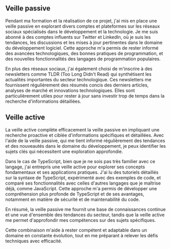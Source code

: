 


## Veille passive

Pendant ma formation et la réalisation de ce projet, j'ai mis en place une veille passive en explorant divers comptes et plateformes sur les réseaux sociaux spécialisés dans le développement et la technologie. Je me suis abonné à des comptes influents sur Twitter et LinkedIn, où je suis les tendances, les discussions et les mises à jour pertinentes dans le domaine du développement logiciel. Cette approche m'a permis de rester informé des avancées technologiques, des bonnes pratiques de programmation, et des nouvelles fonctionnalités des langages de programmation populaires.

En plus des réseaux sociaux, j'ai également choisi de m'inscrire à des newsletters comme TLDR (Too Long Didn't Read) qui synthétisent les actualités importantes du secteur technologique. Ces newsletters me fournissent régulièrement des résumés concis des derniers articles, analyses de marché et innovations technologiques. Elles sont particulièrement utiles pour rester à jour sans investir trop de temps dans la recherche d'informations détaillées.


## Veille active

La veille active complète efficacement la veille passive en impliquant une recherche proactive et ciblée d'informations spécifiques et détaillées. Avec l'aide de la veille passive, qui me tient informé régulièrement des tendances et des nouveautés dans le domaine du développement, je peux identifier les sujets clés qui nécessitent une exploration approfondie.  

Dans le cas de TypeScript, bien que je ne sois pas très familier avec ce langage, j'ai entrepris une veille active pour explorer ses concepts fondamentaux et ses applications pratiques. J'ai lu des tutoriels détaillés sur la syntaxe de TypeScript, expérimenté avec des exemples de code, et comparé ses fonctionnalités avec celles d'autres langages que je maîtrise déjà, comme JavaScript. Cette approche m'a permis de développer une compréhension plus profonde de TypeScript et de ses avantages, notamment en matière de sécurité et de maintenabilité du code.



En résumé, la veille passive me fournit une base de connaissances continue et une vue d'ensemble des tendances du secteur, tandis que la veille active me permet d'approfondir mes compétences sur des sujets spécifiques.  

Cette combinaison m'aide à rester compétent et adaptable dans un domaine en constante évolution, tout en me préparant à relever les défis techniques avec efficacité.
